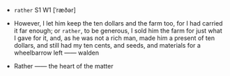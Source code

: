 - `rather` S1 W1 [ˈræðər]



-  However, I let him keep the ten dollars and the farm too, for I had carried it far enough; or `rather`, to be generous, I sold him the farm for just what I gave for it, and, as he was not a rich man, made him a present of ten dollars, and still had my ten cents, and seeds, and materials for a wheelbarrow left —— walden

-  Rather —— the heart of the matter